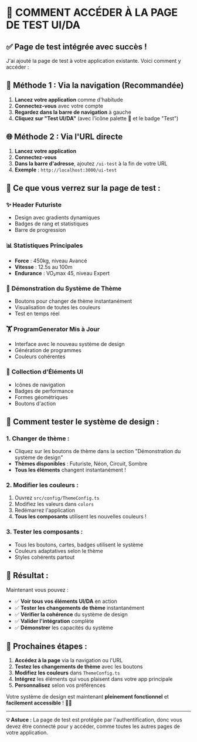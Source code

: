# 🎨 COMMENT ACCÉDER À LA PAGE DE TEST UI/DA

## ✅ **Page de test intégrée avec succès !**

J'ai ajouté la page de test à votre application existante. Voici comment y accéder :

## 🚀 **Méthode 1 : Via la navigation (Recommandée)**

1. **Lancez votre application** comme d'habitude
2. **Connectez-vous** avec votre compte
3. **Regardez dans la barre de navigation** à gauche
4. **Cliquez sur "Test UI/DA"** (avec l'icône palette 🎨 et le badge "Test")

## 🌐 **Méthode 2 : Via l'URL directe**

1. **Lancez votre application**
2. **Connectez-vous**
3. **Dans la barre d'adresse**, ajoutez `/ui-test` à la fin de votre URL
4. **Exemple** : `http://localhost:3000/ui-test`

## 🎯 **Ce que vous verrez sur la page de test :**

### ✨ **Header Futuriste**
- Design avec gradients dynamiques
- Badges de rang et statistiques
- Barre de progression

### 📊 **Statistiques Principales**
- **Force** : 450kg, niveau Avancé
- **Vitesse** : 12.5s au 100m
- **Endurance** : VO₂max 45, niveau Expert

### 🌈 **Démonstration du Système de Thème**
- Boutons pour changer de thème instantanément
- Visualisation de toutes les couleurs
- Test en temps réel

### 🏋️ **ProgramGenerator Mis à Jour**
- Interface avec le nouveau système de design
- Génération de programmes
- Couleurs cohérentes

### 🎨 **Collection d'Éléments UI**
- Icônes de navigation
- Badges de performance
- Formes géométriques
- Boutons d'action

## 🔧 **Comment tester le système de design :**

### **1. Changer de thème :**
- Cliquez sur les boutons de thème dans la section "Démonstration du système de design"
- **Thèmes disponibles** : Futuriste, Néon, Circuit, Sombre
- **Tous les éléments** changent instantanément !

### **2. Modifier les couleurs :**
1. Ouvrez `src/config/ThemeConfig.ts`
2. Modifiez les valeurs dans `colors`
3. Redémarrez l'application
4. **Tous les composants** utilisent les nouvelles couleurs !

### **3. Tester les composants :**
- Tous les boutons, cartes, badges utilisent le système
- Couleurs adaptatives selon le thème
- Styles cohérents partout

## 🎉 **Résultat :**

Maintenant vous pouvez :
- ✅ **Voir tous vos éléments UI/DA** en action
- ✅ **Tester les changements de thème** instantanément
- ✅ **Vérifier la cohérence** du système de design
- ✅ **Valider l'intégration** complète
- ✅ **Démonstrer** les capacités du système

## 🚀 **Prochaines étapes :**

1. **Accédez à la page** via la navigation ou l'URL
2. **Testez les changements de thème** avec les boutons
3. **Modifiez les couleurs** dans `ThemeConfig.ts`
4. **Intégrez** les éléments qui vous plaisent dans votre app principale
5. **Personnalisez** selon vos préférences

Votre système de design est maintenant **pleinement fonctionnel** et **facilement accessible** ! 🎨✨

---

**💡 Astuce :** La page de test est protégée par l'authentification, donc vous devez être connecté pour y accéder, comme toutes les autres pages de votre application.

